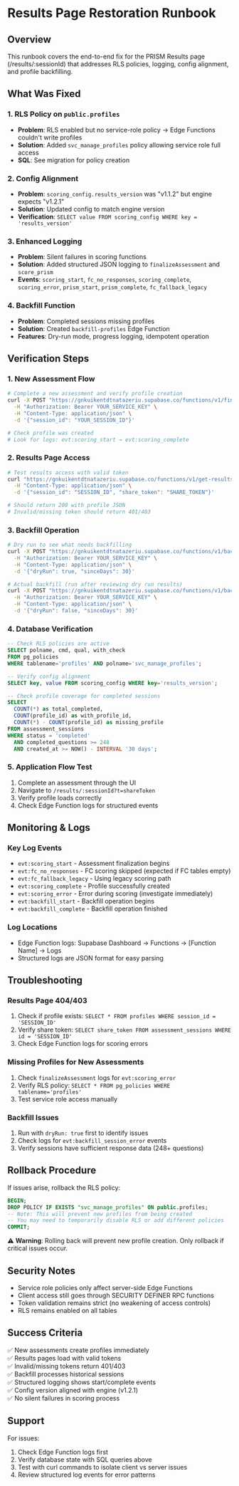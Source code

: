 # Results Page Restoration Runbook

## Overview
This runbook covers the end-to-end fix for the PRISM Results page (/results/:sessionId) that addresses RLS policies, logging, config alignment, and profile backfilling.

## What Was Fixed

### 1. RLS Policy on `public.profiles`
- **Problem**: RLS enabled but no service-role policy → Edge Functions couldn't write profiles
- **Solution**: Added `svc_manage_profiles` policy allowing service role full access
- **SQL**: See migration for policy creation

### 2. Config Alignment
- **Problem**: `scoring_config.results_version` was "v1.1.2" but engine expects "v1.2.1"
- **Solution**: Updated config to match engine version
- **Verification**: `SELECT value FROM scoring_config WHERE key = 'results_version'`

### 3. Enhanced Logging
- **Problem**: Silent failures in scoring functions
- **Solution**: Added structured JSON logging to `finalizeAssessment` and `score_prism`
- **Events**: `scoring_start`, `fc_no_responses`, `scoring_complete`, `scoring_error`, `prism_start`, `prism_complete`, `fc_fallback_legacy`

### 4. Backfill Function
- **Problem**: Completed sessions missing profiles
- **Solution**: Created `backfill-profiles` Edge Function
- **Features**: Dry-run mode, progress logging, idempotent operation

## Verification Steps

### 1. New Assessment Flow
```bash
# Complete a new assessment and verify profile creation
curl -X POST "https://gnkuikentdtnatazeriu.supabase.co/functions/v1/finalizeAssessment" \
  -H "Authorization: Bearer YOUR_SERVICE_KEY" \
  -H "Content-Type: application/json" \
  -d '{"session_id": "YOUR_SESSION_ID"}'

# Check profile was created
# Look for logs: evt:scoring_start → evt:scoring_complete
```

### 2. Results Page Access
```bash
# Test results access with valid token
curl "https://gnkuikentdtnatazeriu.supabase.co/functions/v1/get-results-by-session" \
  -H "Content-Type: application/json" \
  -d '{"session_id": "SESSION_ID", "share_token": "SHARE_TOKEN"}'

# Should return 200 with profile JSON
# Invalid/missing token should return 401/403
```

### 3. Backfill Operation
```bash
# Dry run to see what needs backfilling
curl -X POST "https://gnkuikentdtnatazeriu.supabase.co/functions/v1/backfill-profiles" \
  -H "Authorization: Bearer YOUR_SERVICE_KEY" \
  -H "Content-Type: application/json" \
  -d '{"dryRun": true, "sinceDays": 30}'

# Actual backfill (run after reviewing dry run results)
curl -X POST "https://gnkuikentdtnatazeriu.supabase.co/functions/v1/backfill-profiles" \
  -H "Authorization: Bearer YOUR_SERVICE_KEY" \
  -H "Content-Type: application/json" \
  -d '{"dryRun": false, "sinceDays": 30}'
```

### 4. Database Verification
```sql
-- Check RLS policies are active
SELECT polname, cmd, qual, with_check
FROM pg_policies
WHERE tablename='profiles' AND polname='svc_manage_profiles';

-- Verify config alignment
SELECT key, value FROM scoring_config WHERE key='results_version';

-- Check profile coverage for completed sessions
SELECT 
  COUNT(*) as total_completed,
  COUNT(profile_id) as with_profile_id,
  COUNT(*) - COUNT(profile_id) as missing_profile
FROM assessment_sessions 
WHERE status = 'completed' 
  AND completed_questions >= 248
  AND created_at >= NOW() - INTERVAL '30 days';
```

### 5. Application Flow Test
1. Complete an assessment through the UI
2. Navigate to `/results/:sessionId?t=shareToken`
3. Verify profile loads correctly
4. Check Edge Function logs for structured events

## Monitoring & Logs

### Key Log Events
- `evt:scoring_start` - Assessment finalization begins
- `evt:fc_no_responses` - FC scoring skipped (expected if FC tables empty)
- `evt:fc_fallback_legacy` - Using legacy scoring path
- `evt:scoring_complete` - Profile successfully created
- `evt:scoring_error` - Error during scoring (investigate immediately)
- `evt:backfill_start` - Backfill operation begins
- `evt:backfill_complete` - Backfill operation finished

### Log Locations
- Edge Function logs: Supabase Dashboard → Functions → [Function Name] → Logs
- Structured logs are JSON format for easy parsing

## Troubleshooting

### Results Page 404/403
1. Check if profile exists: `SELECT * FROM profiles WHERE session_id = 'SESSION_ID'`
2. Verify share token: `SELECT share_token FROM assessment_sessions WHERE id = 'SESSION_ID'`
3. Check Edge Function logs for scoring errors

### Missing Profiles for New Assessments
1. Check `finalizeAssessment` logs for `evt:scoring_error`
2. Verify RLS policy: `SELECT * FROM pg_policies WHERE tablename='profiles'`
3. Test service role access manually

### Backfill Issues
1. Run with `dryRun: true` first to identify issues
2. Check logs for `evt:backfill_session_error` events
3. Verify sessions have sufficient response data (248+ questions)

## Rollback Procedure

If issues arise, rollback the RLS policy:
```sql
BEGIN;
DROP POLICY IF EXISTS "svc_manage_profiles" ON public.profiles;
-- Note: This will prevent new profiles from being created
-- You may need to temporarily disable RLS or add different policies
COMMIT;
```

⚠️ **Warning**: Rolling back will prevent new profile creation. Only rollback if critical issues occur.

## Security Notes

- Service role policies only affect server-side Edge Functions
- Client access still goes through SECURITY DEFINER RPC functions
- Token validation remains strict (no weakening of access controls)
- RLS remains enabled on all tables

## Success Criteria

✅ New assessments create profiles immediately  
✅ Results pages load with valid tokens  
✅ Invalid/missing tokens return 401/403  
✅ Backfill processes historical sessions  
✅ Structured logging shows start/complete events  
✅ Config version aligned with engine (v1.2.1)  
✅ No silent failures in scoring process  

## Support

For issues:
1. Check Edge Function logs first
2. Verify database state with SQL queries above
3. Test with curl commands to isolate client vs server issues
4. Review structured log events for error patterns